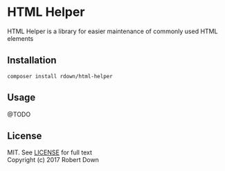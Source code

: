 # HTML Helper

HTML Helper is a library for easier maintenance of commonly used HTML elements

## Installation
```composer install rdown/html-helper```

## Usage
@TODO

## License
MIT. See [LICENSE](LICENSE) for full text    
Copyright (c) 2017 Robert Down
